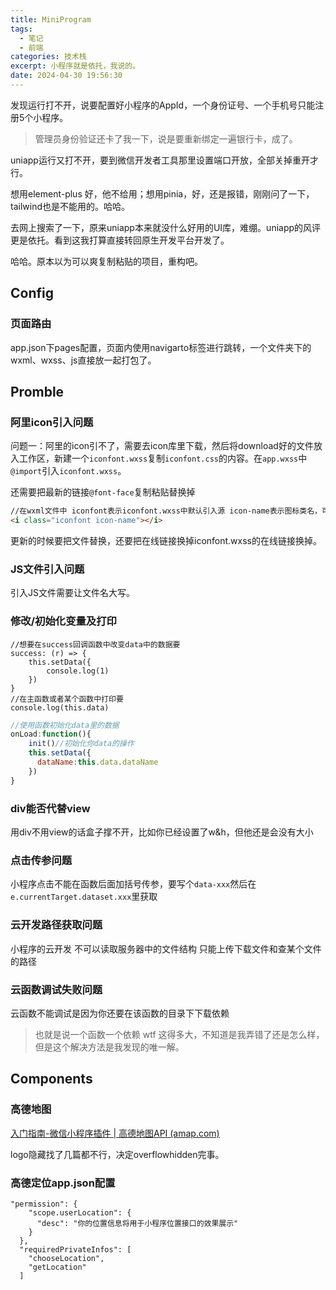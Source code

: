 ```yaml
---
title: MiniProgram
tags:
  - 笔记
  - 前端
categories: 技术栈
excerpt: 小程序就是依托，我说的。
date: 2024-04-30 19:56:30
---
```


发现运行打不开，说要配置好小程序的AppId，一个身份证号、一个手机号只能注册5个小程序。

> 管理员身份验证还卡了我一下，说是要重新绑定一遍银行卡，成了。

uniapp运行又打不开，要到微信开发者工具那里设置端口开放，全部关掉重开才行。

想用element-plus 好，他不给用；想用pinia，好，还是报错，刚刚问了一下，tailwind也是不能用的。哈哈。

去网上搜索了一下，原来uniapp本来就没什么好用的UI库，难绷。uniapp的风评更是依托。看到这我打算直接转回原生开发平台开发了。

哈哈。原本以为可以爽复制粘贴的项目，重构吧。

## Config

### 页面路由

app.json下pages配置，页面内使用navigarto标签进行跳转，一个文件夹下的wxml、wxss、js直接放一起打包了。

## Promble

### 阿里icon引入问题

问题一：阿里的icon引不了，需要去icon库里下载，然后将download好的文件放入工作区，新建一个`iconfont.wxss`复制`iconfont.css`的内容。在`app.wxss`中`@import`引入`iconfont.wxss`。

还需要把最新的链接`@font-face`复制粘贴替换掉

```html
//在wxml文件中 iconfont表示iconfont.wxss中默认引入源 icon-name表示图标类名，可以在下载的包的html中查看
<i class="iconfont icon-name"></i>
```

更新的时候要把文件替换，还要把在线链接换掉iconfont.wxss的在线链接换掉。

### JS文件引入问题

引入JS文件需要让文件名大写。

### 修改/初始化变量及打印

```JS
//想要在success回调函数中改变data中的数据要
success: (r) => {
    this.setData({
        console.log(1)
    })
}
//在主函数或者某个函数中打印要
console.log(this.data)
```

```js
//使用函数初始化data里的数据
onLoad:function(){
	init()//初始化你data的操作
	this.setData({
	  dataName:this.data.dataName
	})
} 
```

### div能否代替view

用div不用view的话盒子撑不开，比如你已经设置了w&h，但他还是会没有大小

### 点击传参问题

小程序点击不能在函数后面加括号传参，要写个`data-xxx`然后在`e.currentTarget.dataset.xxx`里获取

### 云开发路径获取问题

小程序的云开发 不可以读取服务器中的文件结构 只能上传下载文件和查某个文件的路径

### 云函数调试失败问题

云函数不能调试是因为你还要在该函数的目录下下载依赖

> 也就是说一个函数一个依赖 wtf 这得多大，不知道是我弄错了还是怎么样，但是这个解决方法是我发现的唯一解。

## Components

### 高德地图

[入门指南-微信小程序插件 | 高德地图API (amap.com)](https://lbs.amap.com/api/wx/gettingstarted)

logo隐藏找了几篇都不行，决定overflowhidden完事。

### 高德定位app.json配置

```
"permission": {
    "scope.userLocation": {
      "desc": "你的位置信息将用于小程序位置接口的效果展示"
    }
  },
  "requiredPrivateInfos": [
    "chooseLocation",
    "getLocation"
  ]
```
